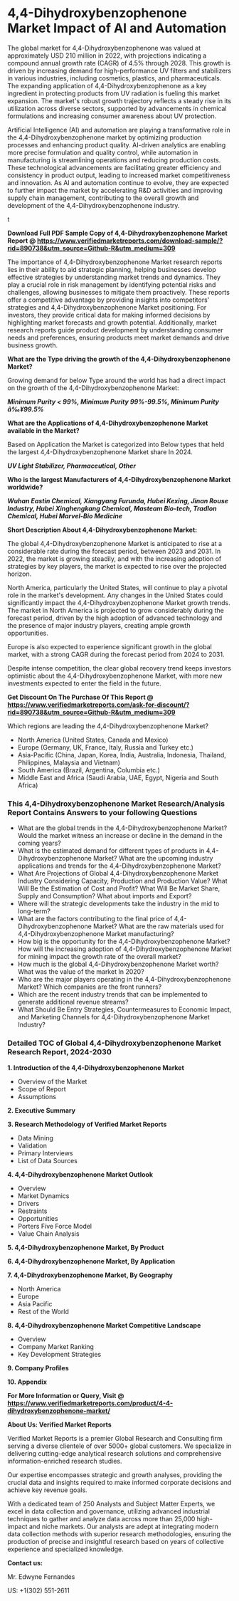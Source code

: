 <meta name="title" content="Global 4,4-Dihydroxybenzophenone Market Impact of AI and Automation"><meta name="description" content="The global market for 4,4-Dihydroxybenzophenone was valued at approximately USD 210 million in 2022, with projections indicating a compound annual growth rate (CAGR) o"><meta name="title" content="4,4-Dihydroxybenzophenone Market Size, Share, Scope, Trends, Growth, Opportunities, Analysis, Forecast"><h1>4,4-Dihydroxybenzophenone Market Impact of AI and Automation</h1><p>The global market for 4,4-Dihydroxybenzophenone was valued at approximately USD 210 million in 2022, with projections indicating a compound annual growth rate (CAGR) of 4.5% through 2028. This growth is driven by increasing demand for high-performance UV filters and stabilizers in various industries, including cosmetics, plastics, and pharmaceuticals. The expanding application of 4,4-Dihydroxybenzophenone as a key ingredient in protecting products from UV radiation is fueling this market expansion. The market's robust growth trajectory reflects a steady rise in its utilization across diverse sectors, supported by advancements in chemical formulations and increasing consumer awareness about UV protection.</p><p>Artificial Intelligence (AI) and automation are playing a transformative role in the 4,4-Dihydroxybenzophenone market by optimizing production processes and enhancing product quality. AI-driven analytics are enabling more precise formulation and quality control, while automation in manufacturing is streamlining operations and reducing production costs. These technological advancements are facilitating greater efficiency and consistency in product output, leading to increased market competitiveness and innovation. As AI and automation continue to evolve, they are expected to further impact the market by accelerating R&D activities and improving supply chain management, contributing to the overall growth and development of the 4,4-Dihydroxybenzophenone industry.</p>t</p><p id="" class=""><strong>Download Full PDF Sample Copy of 4,4-Dihydroxybenzophenone Market Report @ <a href="https://www.verifiedmarketreports.com/download-sample/?rid=890738&utm_source=Github-R&utm_medium=309" target="_blank">https://www.verifiedmarketreports.com/download-sample/?rid=890738&utm_source=Github-R&utm_medium=309</a></strong></p><p>The importance of&nbsp;4,4-Dihydroxybenzophenone Market research reports lies in their ability to aid strategic planning, helping businesses develop effective strategies by understanding market trends and dynamics. They play a crucial role in risk management by identifying potential risks and challenges, allowing businesses to mitigate them proactively. These reports offer a competitive advantage by providing insights into competitors' strategies and 4,4-Dihydroxybenzophenone Market positioning. For investors, they provide critical data for making informed decisions by highlighting market forecasts and growth potential. Additionally, market research reports guide product development by understanding consumer needs and preferences, ensuring products meet market demands and drive business growth.</p><p><strong>What are the&nbsp;Type driving the growth of the 4,4-Dihydroxybenzophenone Market?</strong></p><p id="" class="">Growing demand for below Type around the world has had a direct impact on the growth of the 4,4-Dihydroxybenzophenone Market:</p><em><strong>Minimum Purity < 99%, Minimum Purity 99%-99.5%, Minimum Purity â‰¥99.5%</strong></em></p><strong>What are the&nbsp;Applications&nbsp;of 4,4-Dihydroxybenzophenone Market available in the Market?</strong></p><p id="" class="">Based on Application the Market is categorized into Below types that held the largest 4,4-Dihydroxybenzophenone Market share In 2024.</p><em><strong>UV Light Stabilizer, Pharmaceutical, Other</strong></em></p><strong>Who is the largest Manufacturers of 4,4-Dihydroxybenzophenone Market worldwide?</strong></p><p><em><strong>Wuhan Eastin Chemical, Xiangyang Furunda, Hubei Kexing, Jinan Rouse Industry, Hubei Xinghengkang Chemical, Masteam Bio-tech, Tradlon Chemical, Hubei Marvel-Bio Medicine</strong></em></p><p id="" class=""><strong>Short Description About 4,4-Dihydroxybenzophenone Market:</strong></p><p>The global 4,4-Dihydroxybenzophenone Market is anticipated to rise at a considerable rate during the forecast period, between 2023 and 2031. In 2022, the market is growing steadily, and with the increasing adoption of strategies by key players, the market is expected to rise over the projected horizon.</p><p>North America, particularly the United States, will continue to play a pivotal role in the market's development. Any changes in the United States could significantly impact the 4,4-Dihydroxybenzophenone Market growth trends. The market in North America is projected to grow considerably during the forecast period, driven by the high adoption of advanced technology and the presence of major industry players, creating ample growth opportunities.</p><p>Europe is also expected to experience significant growth in the global market, with a strong CAGR during the forecast period from 2024 to 2031.</p><p>Despite intense competition, the clear global recovery trend keeps investors optimistic about the 4,4-Dihydroxybenzophenone Market, with more new investments expected to enter the field in the future.</p><p id="" class=""><strong>Get Discount On The Purchase Of This Report @ <a href="https://www.verifiedmarketreports.com/ask-for-discount/?rid=890738&utm_source=Github-R&utm_medium=309" target="_blank">https://www.verifiedmarketreports.com/ask-for-discount/?rid=890738&utm_source=Github-R&utm_medium=309</a></strong></p>Which regions are leading the 4,4-Dihydroxybenzophenone Market?</p><ul><li>North America (United States, Canada and Mexico)</li><li>Europe (Germany, UK, France, Italy, Russia and Turkey etc.)</li><li>Asia-Pacific (China, Japan, Korea, India, Australia, Indonesia, Thailand, Philippines, Malaysia and Vietnam)</li><li>South America (Brazil, Argentina, Columbia etc.)</li><li>Middle East and Africa (Saudi Arabia, UAE, Egypt, Nigeria and South Africa)</li></ul><h3 id="" class="">This 4,4-Dihydroxybenzophenone Market Research/Analysis Report Contains Answers to your following Questions</h3><ul><li>What are the global trends in the 4,4-Dihydroxybenzophenone Market? Would the market witness an increase or decline in the demand in the coming years?</li><li>What is the estimated demand for different types of products in 4,4-Dihydroxybenzophenone Market? What are the upcoming industry applications and trends for the 4,4-Dihydroxybenzophenone Market?</li><li>What Are Projections of Global 4,4-Dihydroxybenzophenone Market Industry Considering Capacity, Production and Production Value? What Will Be the Estimation of Cost and Profit? What Will Be Market Share, Supply and Consumption? What about imports and Export?</li><li>Where will the strategic developments take the industry in the mid to long-term?</li><li>What are the factors contributing to the final price of 4,4-Dihydroxybenzophenone Market? What are the raw materials used for 4,4-Dihydroxybenzophenone Market manufacturing?</li><li>How big is the opportunity for the 4,4-Dihydroxybenzophenone Market? How will the increasing adoption of 4,4-Dihydroxybenzophenone Market for mining impact the growth rate of the overall market?</li><li>How much is the global 4,4-Dihydroxybenzophenone Market worth? What was the value of the market In 2020?</li><li>Who are the major players operating in the 4,4-Dihydroxybenzophenone Market? Which companies are the front runners?</li><li>Which are the recent industry trends that can be implemented to generate additional revenue streams?</li><li>What Should Be Entry Strategies, Countermeasures to Economic Impact, and Marketing Channels for 4,4-Dihydroxybenzophenone Market Industry?</li></ul><h3 id="" class="">Detailed TOC of Global 4,4-Dihydroxybenzophenone Market Research Report, 2024-2030</h3><p id="" class=""><strong>1. Introduction of the 4,4-Dihydroxybenzophenone Market</strong></p><ul><li>Overview of the Market</li><li>Scope of Report</li><li>Assumptions</li></ul><p id="" class=""><strong>2. Executive Summary</strong></p><p id="" class=""><strong>3. Research Methodology of Verified Market Reports</strong></p><ul><li>Data Mining</li><li>Validation</li><li>Primary Interviews</li><li>List of Data Sources</li></ul><p id="" class=""><strong>4. 4,4-Dihydroxybenzophenone Market Outlook</strong></p><ul><li>Overview</li><li>Market Dynamics</li><li>Drivers</li><li>Restraints</li><li>Opportunities</li><li>Porters Five Force Model</li><li>Value Chain Analysis</li></ul><p id="" class=""><strong>5. 4,4-Dihydroxybenzophenone Market, By Product</strong></p><p id="" class=""><strong>6. 4,4-Dihydroxybenzophenone Market, By Application</strong></p><p id="" class=""><strong>7. 4,4-Dihydroxybenzophenone Market, By Geography</strong></p><ul><li>North America</li><li>Europe</li><li>Asia Pacific</li><li>Rest of the World</li></ul><p id="" class=""><strong>8. 4,4-Dihydroxybenzophenone Market Competitive Landscape</strong></p><ul><li>Overview</li><li>Company Market Ranking</li><li>Key Development Strategies</li></ul><p id="" class=""><strong>9. Company Profiles</strong></p><p id="" class=""><strong>10. Appendix</strong></p><p id="" class=""><strong>For More Information or Query, Visit @ <a href="https://www.verifiedmarketreports.com/product/4-4-dihydroxybenzophenone-market/" target="_blank">https://www.verifiedmarketreports.com/product/4-4-dihydroxybenzophenone-market/</a></strong></p><p id="" class=""><strong>About Us: Verified Market Reports</strong></p><p id="" class="">Verified Market Reports is a premier Global Research and Consulting firm serving a diverse clientele of over 5000+ global customers. We specialize in delivering cutting-edge analytical research solutions and comprehensive information-enriched research studies.</p><p id="" class="">Our expertise encompasses strategic and growth analyses, providing the crucial data and insights required to make informed corporate decisions and achieve key revenue goals.</p><p id="" class="">With a dedicated team of 250 Analysts and Subject Matter Experts, we excel in data collection and governance, utilizing advanced industrial techniques to gather and analyze data across more than 25,000 high-impact and niche markets. Our analysts are adept at integrating modern data collection methods with superior research methodologies, ensuring the production of precise and insightful research based on years of collective experience and specialized knowledge.</p><p id="" class=""><strong>Contact us:</strong></p><p id="" class="">Mr. Edwyne Fernandes</p><p id="" class="">US: +1(302) 551-2611</p>